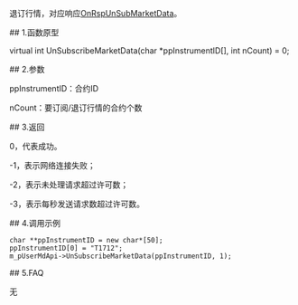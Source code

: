 <p>退订行情，对应响应<a href="../../CTHOSTFTDCMDSPI/ONRSPUNSUBMARKETDATA/">OnRspUnSubMarketData</a>。</p>
<span class="anchor" id="a903d3f1-0b3c-4152-9786-4335229ba0ad"></span>
## 1.函数原型
<p>virtual int UnSubscribeMarketData(char *ppInstrumentID[], int nCount) = 0;</p>
<span class="anchor" id="10e7286f-8c62-4ddf-ba0c-4f18dfc519f8"></span>
## 2.参数
<p>ppInstrumentID：合约ID</p>
<p>nCount：要订阅/退订行情的合约个数</p>
<span class="anchor" id="4ecf41ff-7231-4353-b59c-f8cc98b0fcbe"></span>
## 3.返回
<p>0，代表成功。</p>
<p>-1，表示网络连接失败；</p>
<p>-2，表示未处理请求超过许可数；</p>
<p>-3，表示每秒发送请求数超过许可数。</p>
<span class="anchor" id="9807de1f-1b8d-48d2-b3ce-0c960d15c055"></span>
## 4.调用示例
<pre><code>char **ppInstrumentID = new char*[50];
ppInstrumentID[0] = "T1712";
m_pUserMdApi-&gt;UnSubscribeMarketData(ppInstrumentID, 1);
</code></pre>
<span class="anchor" id="e98617ad-0cc8-498f-8397-1cd759ef6704"></span>
## 5.FAQ
<p>无</p>
